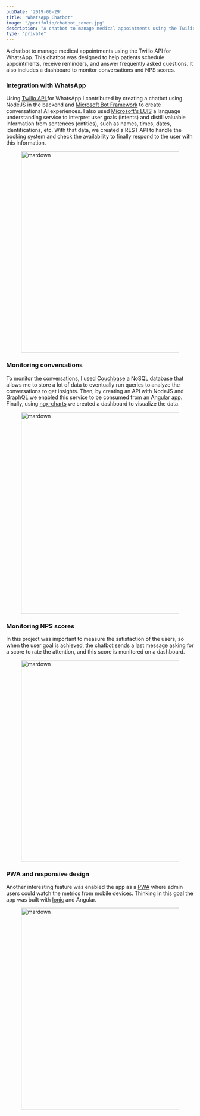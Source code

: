 ```yaml
---
pubDate: '2019-06-29'
title: "WhatsApp Chatbot"
image: "/portfolio/chatbot_cover.jpg"
description: "A chatbot to manage medical appointments using the Twilio API for Whatsapp"
type: "private"
---
```


A chatbot to manage medical appointments using the Twilio API for WhatsApp. This chatbot was designed to help patients schedule appointments, receive reminders, and answer frequently asked questions. It also includes a dashboard to monitor conversations and NPS scores.

### Integration with WhatsApp

Using <a href="https://www.twilio.com/docs/whatsapp/quickstart/node" target="_blank">Twilio API </a> for WhatsApp I contributed by creating a chatbot using NodeJS in the backend and <a href="https://dev.botframework.com/" target="_blank">Microsoft Bot Framework</a> to create conversational AI experiences. I also used <a href="https://www.luis.ai/" target="_blank">Microsoft's LUIS</a> a language understanding service to interpret user goals (intents) and distill valuable information from sentences (entities), such as names, times, dates, identifications, etc. With that data, we created a REST API to handle the booking system and check the availability to finally respond to the user with this information.

<figure class="h-auto w-auto object-cover md:h-[540px]">
  <Image src="/portfolio/chatbot_whatsapp.jpg" alt="mardown" width="960" height="540" decoding="async" loading="lazy" />
</figure>

### Monitoring conversations

To monitor the conversations, I used <a href="https://www.couchbase.com/" target="_blank">Couchbase</a> a NoSQL database that allows me to store a lot of data to eventually run queries to analyze the conversations to get insights. Then, by creating an API with NodeJS and GraphQL we enabled this service to be consumed from an Angular app. Finally, using <a href="https://swimlane.github.io/ngx-charts" target="_blank">ngx-charts</a> we created a dashboard to visualize the data.

<figure class="h-auto w-auto object-cover md:h-[540px]">
  <Image src="/portfolio/chatbot_conversations.jpg" alt="mardown" width="960" height="540" decoding="async" loading="lazy" />
</figure>

### Monitoring NPS scores

In this project was important to measure the satisfaction of the users, so when the user goal is achieved, the chatbot sends a last message asking for a score to rate the attention, and this score is monitored on a dashboard.

<figure class="h-auto w-auto object-cover md:h-[540px]">
  <Image src="/portfolio/chatbot_score.jpg" alt="mardown" width="960" height="540" decoding="async" loading="lazy" />
</figure>

### PWA and responsive design

Another interesting feature was enabled the app as a <a href="https://web.dev/explore/progressive-web-apps" target="_blank">PWA</a> where admin users could watch the metrics from mobile devices. Thinking in this goal the app was built with <a href="https://ionicframework.com/" target="_blank">Ionic</a> and Angular.

<figure class="h-auto w-auto object-cover md:h-[540px]">
  <Image src="/portfolio/chatbot_pwa.jpg" alt="mardown" width="960" height="540" decoding="async" loading="lazy" />
</figure>
